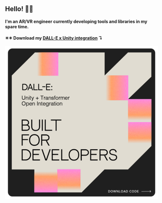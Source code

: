 ## Hello! 👋🏾

#### I'm an AR/VR engineer currently developing tools and libraries in my spare time. 
#### ✶✶  Download my [DALL-E x Unity integration](https://github.com/jasmineroberts/dalle-api-unity) ↴

<img src="dalle.png" width="500"/>
